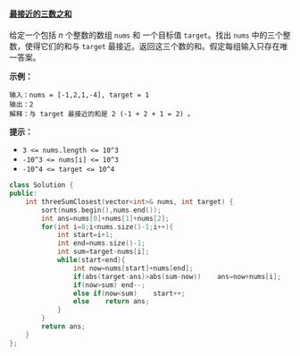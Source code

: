 #### [最接近的三数之和](https://leetcode-cn.com/problems/3sum-closest/)

给定一个包括 *n* 个整数的数组 `nums` 和 一个目标值 `target`。找出 `nums` 中的三个整数，使得它们的和与 `target` 最接近。返回这三个数的和。假定每组输入只存在唯一答案。

 

**示例：**

```
输入：nums = [-1,2,1,-4], target = 1
输出：2
解释：与 target 最接近的和是 2 (-1 + 2 + 1 = 2) 。
```

 

**提示：**

- `3 <= nums.length <= 10^3`
- `-10^3 <= nums[i] <= 10^3`
- `-10^4 <= target <= 10^4`

```c++
class Solution {
public:
    int threeSumClosest(vector<int>& nums, int target) {
        sort(nums.begin(),nums.end());
        int ans=nums[0]+nums[1]+nums[2];
        for(int i=0;i<nums.size()-1;i++){
            int start=i+1;
            int end=nums.size()-1;
            int sum=target-nums[i];
            while(start<end){
                int now=nums[start]+nums[end];
                if(abs(target-ans)>abs(sum-now))    ans=now+nums[i];
                if(now>sum) end--;
                else if(now<sum)    start++;
                else    return ans;
            }
        }
        return ans;
    }
};
```

